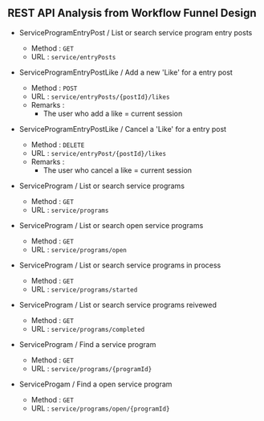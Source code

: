 ## REST API Analysis from Workflow Funnel Design

* ServiceProgramEntryPost / List or search service program entry posts
    * Method : `GET`
    * URL : `service/entryPosts`
    
* ServiceProgramEntryPostLike / Add a new 'Like' for a entry post
    * Method : `POST`
    * URL : `service/entryPosts/{postId}/likes`
    * Remarks :
        * The user who add a like = current session

* ServiceProgramEntryPostLike / Cancel a 'Like' for a entry post
    * Method : `DELETE`
    * URL : `service/entryPost/{postId}/likes`
    * Remarks :
        * The user who cancel a like = current session
        
* ServiceProgram / List or search service programs 
    * Method : `GET`
    * URL : `service/programs`

* ServiceProgram / List or search open service programs
    * Method : `GET`
    * URL : `service/programs/open`

* ServiceProgram / List or search service programs in process
    * Method : `GET`
    * URL : `service/programs/started`
    
* ServiceProgram / List or search service programs reivewed
    * Method : `GET`
    * URL : `service/programs/completed`

* ServiceProgram / Find a service program
    * Method : `GET`
    * URL : `service/programs/{programId}`
    
* ServiceProgam / Find a open service program
    * Method : `GET`
    * URL : `service/programs/open/{programId}`
    

